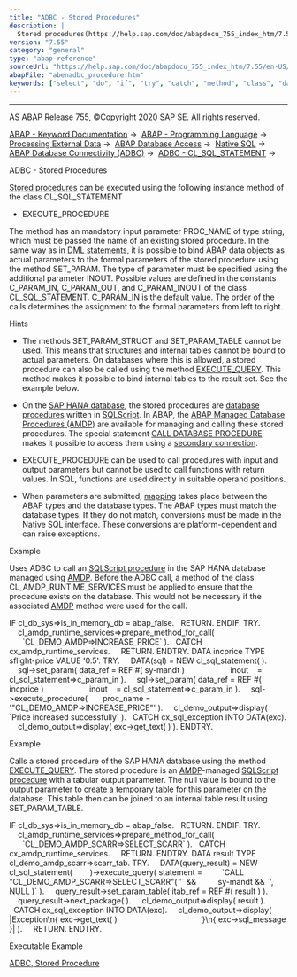 ```yaml
---
title: "ADBC - Stored Procedures"
description: |
  Stored procedures(https://help.sap.com/doc/abapdocu_755_index_htm/7.55/en-US/abenstored_procedure_glosry.htm 'Glossary Entry') can be executed using the following instance method of the class CL_SQL_STATEMENT -   EXECUTE_PROCEDURE The method has an mandatory input parameter PROC_NAME of type s
version: "7.55"
category: "general"
type: "abap-reference"
sourceUrl: "https://help.sap.com/doc/abapdocu_755_index_htm/7.55/en-US/abenadbc_procedure.htm"
abapFile: "abenadbc_procedure.htm"
keywords: ["select", "do", "if", "try", "catch", "method", "class", "data", "types", "internal-table", "abenadbc", "procedure"]
---
```


* * *

AS ABAP Release 755, ©Copyright 2020 SAP SE. All rights reserved.

[ABAP - Keyword Documentation](https://help.sap.com/doc/abapdocu_755_index_htm/7.55/en-US/abenabap.htm) →  [ABAP - Programming Language](https://help.sap.com/doc/abapdocu_755_index_htm/7.55/en-US/abenabap_reference.htm) →  [Processing External Data](https://help.sap.com/doc/abapdocu_755_index_htm/7.55/en-US/abenabap_language_external_data.htm) →  [ABAP Database Access](https://help.sap.com/doc/abapdocu_755_index_htm/7.55/en-US/abenabap_sql.htm) →  [Native SQL](https://help.sap.com/doc/abapdocu_755_index_htm/7.55/en-US/abennative_sql.htm) →  [ABAP Database Connectivity (ADBC)](https://help.sap.com/doc/abapdocu_755_index_htm/7.55/en-US/abenadbc.htm) →  [ADBC - CL\_SQL\_STATEMENT](https://help.sap.com/doc/abapdocu_755_index_htm/7.55/en-US/abencl_sql_statement.htm) → 

ADBC - Stored Procedures

[Stored procedures](https://help.sap.com/doc/abapdocu_755_index_htm/7.55/en-US/abenstored_procedure_glosry.htm "Glossary Entry") can be executed using the following instance method of the class CL\_SQL\_STATEMENT

-   EXECUTE\_PROCEDURE

The method has an mandatory input parameter PROC\_NAME of type string, which must be passed the name of an existing stored procedure. In the same way as in [DML statements](https://help.sap.com/doc/abapdocu_755_index_htm/7.55/en-US/abenadbc_ddl_dml.htm), it is possible to bind ABAP data objects as actual parameters to the formal parameters of the stored procedure using the method SET\_PARAM. The type of parameter must be specified using the additional parameter INOUT. Possible values are defined in the constants C\_PARAM\_IN, C\_PARAM\_OUT, and C\_PARAM\_INOUT of the class CL\_SQL\_STATEMENT. C\_PARAM\_IN is the default value. The order of the calls determines the assignment to the formal parameters from left to right.

Hints

-   The methods SET\_PARAM\_STRUCT and SET\_PARAM\_TABLE cannot be used. This means that structures and internal tables cannot be bound to actual parameters. On databases where this is allowed, a stored procedure can also be called using the method [EXECUTE\_QUERY](https://help.sap.com/doc/abapdocu_755_index_htm/7.55/en-US/abenadbc_query.htm). This method makes it possible to bind internal tables to the result set. See the example below.

-   On the [SAP HANA database](https://help.sap.com/doc/abapdocu_755_index_htm/7.55/en-US/abenhana_database_glosry.htm "Glossary Entry"), the stored procedures are [database procedures](https://help.sap.com/doc/abapdocu_755_index_htm/7.55/en-US/abendatabase_procedure_glosry.htm "Glossary Entry") written in [SQLScript](https://help.sap.com/doc/abapdocu_755_index_htm/7.55/en-US/abensql_script_glosry.htm "Glossary Entry"). In ABAP, the [ABAP Managed Database Procedures (AMDP)](https://help.sap.com/doc/abapdocu_755_index_htm/7.55/en-US/abenamdp.htm) are available for managing and calling these stored procedures. The special statement [CALL DATABASE PROCEDURE](https://help.sap.com/doc/abapdocu_755_index_htm/7.55/en-US/abapcall_database_procedure.htm) makes it possible to access them using a [secondary connection](https://help.sap.com/doc/abapdocu_755_index_htm/7.55/en-US/abensecondary_db_connection_glosry.htm "Glossary Entry").

-   EXECUTE\_PROCEDURE can be used to call procedures with input and output parameters but cannot be used to call functions with return values. In SQL, functions are used directly in suitable operand positions.

-   When parameters are submitted, [mapping](https://help.sap.com/doc/abapdocu_755_index_htm/7.55/en-US/abennative_sql_type_mapping.htm) takes place between the ABAP types and the database types. The ABAP types must match the database types. If they do not match, conversions must be made in the Native SQL interface. These conversions are platform-dependent and can raise exceptions.

Example

Uses ADBC to call an [SQLScript procedure](https://help.sap.com/doc/abapdocu_755_index_htm/7.55/en-US/abensql_script_procedure_glosry.htm "Glossary Entry") in the SAP HANA database managed using [AMDP](https://help.sap.com/doc/abapdocu_755_index_htm/7.55/en-US/abenamdp_glosry.htm "Glossary Entry"). Before the ADBC call, a method of the class CL\_AMDP\_RUNTIME\_SERVICES must be applied to ensure that the procedure exists on the database. This would not be necessary if the associated [AMDP](https://help.sap.com/doc/abapdocu_755_index_htm/7.55/en-US/abenamdp_method_glosry.htm "Glossary Entry") method were used for the call.

IF cl\_db\_sys=>is\_in\_memory\_db = abap\_false.
  RETURN.
ENDIF.
TRY.
    cl\_amdp\_runtime\_services=>prepare\_method\_for\_call(
      \`CL\_DEMO\_AMDP=>INCREASE\_PRICE\` ).
  CATCH cx\_amdp\_runtime\_services.
    RETURN.
ENDTRY.
DATA incprice TYPE sflight-price VALUE '0.5'.
TRY.
    DATA(sql) = NEW cl\_sql\_statement( ).
    sql->set\_param( data\_ref = REF #( sy-mandt )
                    inout    = cl\_sql\_statement=>c\_param\_in ).
    sql->set\_param( data\_ref = REF #( incprice )
                    inout    = cl\_sql\_statement=>c\_param\_in ).
    sql->execute\_procedure(
      proc\_name = '"CL\_DEMO\_AMDP=>INCREASE\_PRICE"' ).
    cl\_demo\_output=>display( \`Price increased successfully\` ).
  CATCH cx\_sql\_exception INTO DATA(exc).
    cl\_demo\_output=>display( exc->get\_text( ) ).
ENDTRY.

Example

Calls a stored procedure of the SAP HANA database using the method [EXECUTE\_QUERY](https://help.sap.com/doc/abapdocu_755_index_htm/7.55/en-US/abenadbc_query.htm). The stored procedure is an [AMDP](https://help.sap.com/doc/abapdocu_755_index_htm/7.55/en-US/abenamdp_glosry.htm "Glossary Entry")\-managed [SQLScript procedure](https://help.sap.com/doc/abapdocu_755_index_htm/7.55/en-US/abensql_script_procedure_glosry.htm "Glossary Entry") with a tabular output parameter. The null value is bound to the output parameter to [create a temporary table](https://help.sap.com/viewer/4fe29514fd584807ac9f2a04f6754767/2.0.04/en-US/b4b0eec1968f41a099c828a4a6c8ca0f.html) for this parameter on the database. This table then can be joined to an internal table result using SET\_PARAM\_TABLE.

IF cl\_db\_sys=>is\_in\_memory\_db = abap\_false.
  RETURN.
ENDIF.
TRY.
    cl\_amdp\_runtime\_services=>prepare\_method\_for\_call(
      \`CL\_DEMO\_AMDP\_SCARR=>SELECT\_SCARR\` ).
  CATCH cx\_amdp\_runtime\_services.
    RETURN.
ENDTRY.
DATA result TYPE cl\_demo\_amdp\_scarr=>scarr\_tab.
TRY.
    DATA(query\_result) = NEW cl\_sql\_statement(
       )->execute\_query( statement =
        \`CALL "CL\_DEMO\_AMDP\_SCARR=>SELECT\_SCARR"( '\` &&
         sy-mandt && \`', NULL )\` ).
    query\_result->set\_param\_table( itab\_ref = REF #( result ) ).
    query\_result->next\_package( ).
    cl\_demo\_output=>display( result ).
  CATCH cx\_sql\_exception INTO DATA(exc).
    cl\_demo\_output=>display( |Exception\\n{ exc->get\_text( )
                                      }\\n{ exc->sql\_message }| ).
    RETURN.
ENDTRY.

Executable Example

[ADBC, Stored Procedure](https://help.sap.com/doc/abapdocu_755_index_htm/7.55/en-US/abenadbc_procedure_abexa.htm)